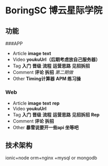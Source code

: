 # BoringSC 博云星际学院
## 功能
###APP
- Article **image** **text**
- Video **youkuUrl（后期考虑放自己服务器）**
- Tag **入门** **晋级** **流程** **运营思路** **见招拆招**
- Comment **评论** **拆招** *第二期做*
- Other **Timing计算器** **APM 练习操**

### Web
- Article **image** **text** **rep**
- Video **youkuUrl**
- Tag **入门** **晋级** **流程** **运营思路** **见招拆招** **Rep**
- Comment **评论** **拆招**
- Other **暴雪说要开一些api 坐等吧**

## 技术架构
ionic+node orm+nginx +mysql or mongodb
